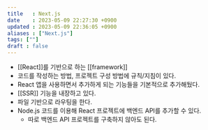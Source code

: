 ```yaml
---
title   : Next.js
date    : 2023-05-09 22:27:30 +0900
updated : 2023-05-09 22:36:05 +0900
aliases : ["Next.js"]
tags: [""]
draft : false
---
```


- [[React]]를 기반으로 하는 [[framework]]
- 코드를 작성하는 방법, 프로젝트 구성 방법에 규칙/지침이 있다.
- React 앱을 사용하면서 추가하게 되는 기능들을 기본적으로 추가해뒀다.
- [[SSR]] 기능을 내장하고 있다.
- 파일 기반으로 라우팅을 한다.
- Node.js 코드를 이용해 React 프로젝트에 백엔드 API를 추가할 수 있다.
	- 따로 백엔드 API 프로젝트를 구축하지 않아도 된다.


